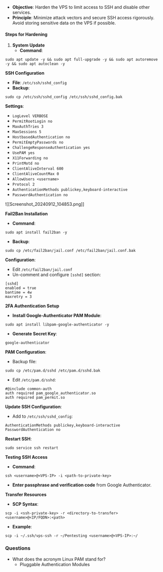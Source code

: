 - **Objective**: Harden the VPS to limit access to SSH and disable other services.
- **Principle**: Minimize attack vectors and secure SSH access rigorously. Avoid storing sensitive data on the VPS if possible.

#### Steps for Hardening
1. **System Update**
    - **Command**:
```
sudo apt update -y && sudo apt full-upgrade -y && sudo apt autoremove -y && sudo apt autoclean -y
```
**SSH Configuration**
- **File**: `/etc/ssh/sshd_config`
- **Backup**:
```
sudo cp /etc/ssh/sshd_config /etc/ssh/sshd_config.bak
```
**Settings**:
- `LogLevel VERBOSE`
- `PermitRootLogin no`
- `MaxAuthTries 3`
- `MaxSessions 5`
- `HostbasedAuthentication no`
- `PermitEmptyPasswords no`
- `ChallengeResponseAuthentication yes`
- `UsePAM yes`
- `X11Forwarding no`
- `PrintMotd no`
- `ClientAliveInterval 600`
- `ClientAliveCountMax 0`
- `AllowUsers <username>`
- `Protocol 2`
- `AuthenticationMethods publickey,keyboard-interactive`
- `PasswordAuthentication no`

![[Screenshot_20240912_104853.png]]

**Fail2Ban Installation**
- **Command**:
```
sudo apt install fail2ban -y
```
- **Backup**:
```
sudo cp /etc/fail2ban/jail.conf /etc/fail2ban/jail.conf.bak
```
**Configuration**:
- Edit `/etc/fail2ban/jail.conf`
- Un-comment and configure `[sshd]` section:
```
[sshd]
enabled = true
bantime = 4w
maxretry = 3
```

**2FA Authentication Setup**
- **Install Google-Authenticator PAM Module**:
```
sudo apt install libpam-google-authenticator -y
```
- **Generate Secret Key**:
```
google-authenticator
```
**PAM Configuration**:
- Backup file:
```
sudo cp /etc/pam.d/sshd /etc/pam.d/sshd.bak
```
- Edit `/etc/pam.d/sshd`:
```
#@include common-auth
auth required pam_google_authenticator.so
auth required pam_permit.so
```
**Update SSH Configuration**:
- Add to `/etc/ssh/sshd_config`:
```
AuthenticationMethods publickey,keyboard-interactive
PasswordAuthentication no
```
**Restart SSH**:
```
sudo service ssh restart
```

**Testing SSH Access**
- **Command**:
```
ssh <username>@<VPS-IP> -i <path-to-private-key>
```
- **Enter passphrase and verification code** from Google Authenticator.

**Transfer Resources**
- **SCP Syntax**:
```
scp -i <ssh-private-key> -r <directory-to-transfer> <username>@<IP/FQDN>:<path>
```
- **Example**:
```
scp -i ~/.ssh/vps-ssh -r ~/Pentesting <username>@<VPS-IP>:~/
```

### Questions
- What does the acronym Linux PAM stand for?
	- Pluggable Authentication Modules